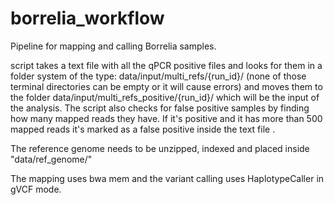 # borrelia_workflow

Pipeline for mapping and calling Borrelia samples.

<xxx> script takes a text file with all the qPCR positive files and looks for them in a folder system of the type: data/input/multi_refs/{run_id}/
(none of those terminal directories can be empty or it will cause errors) and moves them to the folder data/input/multi_refs_positive/{run_id}/
which will be the input of the analysis. The script also checks for false positive samples by finding how many mapped reads they have. 
If it's positive and it has more than 500 mapped reads it's marked as a false positive inside the text file <xxx>.

The reference genome needs to be unzipped, indexed and placed inside "data/ref_genome/"

The mapping uses bwa mem and the variant calling uses HaplotypeCaller in gVCF mode.
